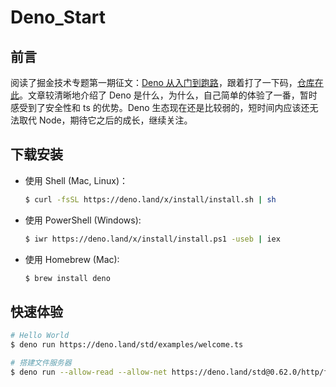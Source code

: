 # Deno_Start

## 前言

阅读了掘金技术专题第一期征文：[Deno 从入门到跑路](https://juejin.im/post/5f1d4065f265da22d8344dc6#heading-28)，跟着打了一下码，[仓库在此](https://github.com/ZhangWei2222/Deno_Start)。文章较清晰地介绍了 Deno 是什么，为什么，自己简单的体验了一番，暂时感受到了安全性和 ts 的优势。Deno 生态现在还是比较弱的，短时间内应该还无法取代 Node，期待它之后的成长，继续关注。

## 下载安装

- 使用 Shell (Mac, Linux)：

  ```bash
  $ curl -fsSL https://deno.land/x/install/install.sh | sh
  ```

- 使用 PowerShell (Windows):

  ```bash
  $ iwr https://deno.land/x/install/install.ps1 -useb | iex
  ```

- 使用 Homebrew (Mac):

  ```bash
  $ brew install deno
  ```

## 快速体验

```bash
# Hello World
$ deno run https://deno.land/std/examples/welcome.ts

# 搭建文件服务器
$ deno run --allow-read --allow-net https://deno.land/std@0.62.0/http/file_server.ts
```
